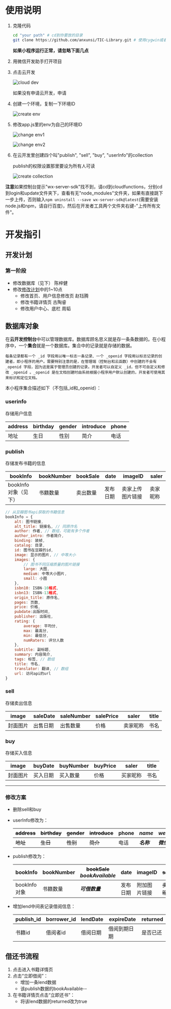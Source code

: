 # 使用说明

1. 克隆代码
    ``` bash
    cd "your path" # cd到你要放的目录
    git clone https://github.com/anxunsi/TIC-Library.git # 使用cygwin或者git bash
    ```
	
	**如果小程序运行正常，请忽略下面几点**
2. 用微信开发助手打开项目
3. 点击云开发

   ![cloud dev](cloud-dev.JPG)

   如果没有申请云开发，申请
4. 创建一个环境，复制一下环境ID
   
   ![create env](create-env.JPG)
5. 修改app.js里的env为自己的环境ID
   
   ![change env1](change-env.JPG)

   ![change env2](env-changed.JPG)
6. 在云开发里创建四个叫"publish", "sell", "buy", "userInfo"的collection

   publish的权限设置那里要设为所有人可读

   ![create collection](create-collection.png)
   
**注意**如果控制台提示"wx-server-sdk"找不到，请cd到cloudfunctions，分别cd到login和update文件夹下，查看有无"node_modules"文件夹，如果有直接跳下一步上传，否则输入```npm uninstall --save wx-server-sdk@latest```(需要安装node.js和npm，请自行百度)，然后在开发者工具两个文件夹右键-"上传所有文件"。

# 开发指引

## 开发计划

### 第一阶段

- 修改数据库（见下）    陈梓健
- 修改[修改计划](https://github.com/anxunsi/TIC-Library/tree/master/modify-plan/README.md)中的1~10点
    - 修改首页、用户信息修改页    赵钰腾
    - 修改书籍详情页    古陶睿
    - 修改用户中心、底栏    周韬

## 数据库对象

在**云开发控制台**中可以管理数据库。数据库顾名思义就是存一条条数据的。在小程序中，一个**集合**就是一个数据库。集合中的记录就是存储的数据。

    每条记录都有一个 _id 字段用以唯一标志一条记录、一个 _openid 字段用以标志记录的创建者，即小程序的用户。需要特别注意的是，在管理端（控制台和云函数）中创建的不会有 _openid 字段，因为这是属于管理员创建的记录。开发者可以自定义 _id，但不可自定义和修改 _openid 。_openid 是在文档创建时由系统根据小程序用户默认创建的，开发者可使用其来标识和定位文档。

本小程序集合描述如下（不包括_id和_openid）：

### userinfo

存储用户信息

|address|birthday|gender|introduce|phone|
|--|--|--|--|--|
|地址|生日|性别|简介|电话|

### publish

存储发布书籍的信息

|bookInfo|bookNumber|bookSale|date|imageID|saler|
|--|--|--|--|--|--|
|bookInfo对象（见下）|书籍数量|卖出数量|发布日期|卖家上传图片链接|卖家昵称|

```js
// 从豆瓣图书api获取的书籍信息
bookInfo = {
    alt: 图书链接,
    alt_title: 链接名, // 同原作名
    author: 作者, // 数组，可能有多个作者
    author_intro: 作者简介,
    binding: 装帧,
    catalog: 目录,
    id: 图书在豆瓣的id,
    image: 显示的图片, // 中等大小
    images: {
        // 图书不同压缩质量的图片链接
        large: 大图,
        medium: 中等大小图片,
        small: 小图
    },
    isbn10: ISBN-10格式,
    isbn13: ISBN-13格式,
    origin_title: 原作名,
    pages: 页数,
    price: 价格,
    pubdate:出版时间,
    publisher: 出版社,
    rating: {
        average: 平均分,
        max: 最高分,
        min: 最低分,
        numRaters: 评分人数
    },
    subtitle: 副标题,
    summary: 内容简介,
    tags: 标签, // 数组
    title: 书名,
    translator: 翻译, // 数组
    url: 访问api的url
}
```

### sell

存储卖出信息

|image|saleDate|saleNumber|salePrice|saler|title|
|--|--|--|--|--|--|
|封面图片|出售日期|出售数量|价格|卖家昵称|书名|

### buy

存储买入信息

|image|buyDate|buyNumber|buyPrice|saler|title|
|--|--|--|--|--|--|
|封面图片|买入日期|买入数量|价格|买家昵称|书名|

-----

### 修改方案

- 删除sell和buy
- userInfo修改为：

    |~~address~~|~~birthday~~|~~gender~~|~~introduce~~|phone|***name***|***wechat***|
    |--|--|--|--|--|--|--|
    |~~地址~~|~~生日~~|~~性别~~|~~简介~~|电话|***名称***|***微信***|

- publish修改为：

    |bookInfo|bookNumber|~~bookSale~~ ***bookAvailable***|date|imageID|~~saler~~|
    |--|--|--|--|--|--|
    |bookInfo对象|书籍数量|***可借数量***|发布日期|附加图片链接|~~卖家昵称~~|

- 增加lend中间表记录借阅信息：

    |publish_id|borrower_id|lendDate|expireDate|returned|
    |--|--|--|--|--|
    |书籍id|借阅者id|借阅日期|借阅到期日期|是否已还|

## 借还书流程

1. 点击进入书籍详情页
2. 点击“立即借阅”：
    - 增加一条lend数据
    - 该publish数据的bookAvailable--
3. 在书籍详情页点击“立即还书”：
    - 将该lend数据的returned改为true
